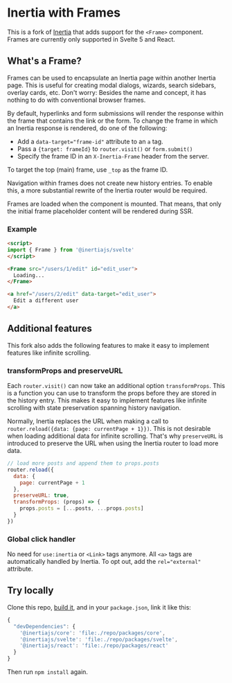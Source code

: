 # Inertia with Frames

This is a fork of [Inertia](https://github.com/inertiajs/inertia) that adds support for the `<Frame>` component. Frames are currently only supported in Svelte 5 and React.

## What's a Frame?

Frames can be used to encapsulate an Inertia page within another Inertia page. This is useful for creating modal dialogs, wizards, search sidebars, overlay cards, etc. Don't worry: Besides the name and concept, it has nothing to do with conventional browser frames.

By default, hyperlinks and form submissions will render the response within the frame that contains the link or the form. To change the frame in which an Inertia response is rendered, do one of the following:

- Add a `data-target="frame-id"` attribute to an `a` tag.
- Pass a  `{target: frameId}` to `router.visit()` or `form.submit()`
- Specify the frame ID in an `X-Inertia-Frame` header from the server.

To target the top (main) frame, use `_top` as the frame ID.

Navigation within frames does not create new history entries. To enable this, a more substantial rewrite of the Inertia router would be required.

Frames are loaded when the component is mounted. That means, that only the initial frame placeholder content will be rendered during SSR.

### Example

```html
<script>
import { Frame } from '@inertiajs/svelte'
</script>

<Frame src="/users/1/edit" id="edit_user">
  Loading...
</Frame>

<a href="/users/2/edit" data-target="edit_user">
  Edit a different user
</a>
```

## Additional features

This fork also adds the following features to make it easy to implement features like infinite scrolling.

### transformProps and preserveURL

Each `router.visit()` can now take an additional option `transformProps`. This is a function you can use to transform the props before they are stored in the history entry. This makes it easy to implement features like infinite scrolling with state preservation spanning history navigation.

Normally, Inertia replaces the URL when making a call to `router.reload({data: {page: currentPage + 1}})`. This is not desirable when loading additional data for infinite scrolling. That's why `preserveURL` is introduced to preserve the URL when using the Inertia router to load more data.

```js
// load more posts and append them to props.posts
router.reload({
  data: {
    page: currentPage + 1
  },
  preserveURL: true,
  transformProps: (props) => {
    props.posts = [...posts, ...props.posts]
  }
})
```



### Global click handler

No need for `use:inertia` or `<Link>` tags anymore. All `<a>` tags are automatically handled by Inertia. To opt out, add the `rel="external"` attribute.

## Try locally

Clone this repo, [build it](https://github.com/inertiajs/inertia/blob/master/.github/CONTRIBUTING.md#packages), and in your `package.json`, link it like this:

```js
{
  "devDependencies": {
    '@inertiajs/core': 'file:./repo/packages/core',
    '@inertiajs/svelte': 'file:./repo/packages/svelte',
    '@inertiajs/react': 'file:./repo/packages/react'
  }
}
```

Then run `npm install` again.

